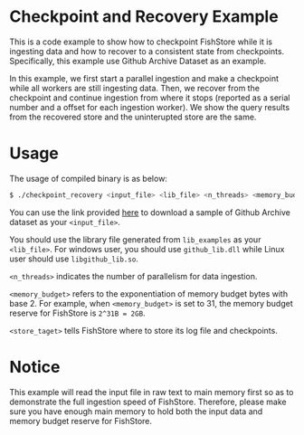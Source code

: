 # Checkpoint and Recovery Example

This is a code example to show how to checkpoint FishStore while it is ingesting data and how to recover to a consistent state from checkpoints. Specifically, this example use Github Archive Dataset as an example.

In this example, we first start a parallel ingestion and make a checkpoint while all workers are still ingesting data. Then, we recover from the checkpoint and continue ingestion from where it stops (reported as a serial number and a offset for each ingestion worker). We show the query results from the recovered store and the uninterupted store are the same.

# Usage
The usage of compiled binary is as below:

```bash
$ ./checkpoint_recovery <input_file> <lib_file> <n_threads> <memory_budget> <store_target>
```

You can use the link provided [here](../README.md) to download a sample of Github Archive dataset as your `<input_file>`.

You should use the library file generated from `lib_examples` as your `<lib_file>`. For windows user, you should use `github_lib.dll` while Linux user should use `libgithub_lib.so`.

`<n_threads>` indicates the number of parallelism for data ingestion.

`<memory_budget>` refers to the exponentiation of memory budget bytes with base 2. For example, when `<memory_budget>` is set to 31, the memory budget reserve for FishStore is `2^31B = 2GB`.

`<store_taget>` tells FishStore where to store its log file and checkpoints.

# Notice
This example will read the input file in raw text to main memory first so as to demonstrate the full ingestion speed of FishStore. Therefore, please make sure you have enough main memory to hold both the input data and memory budget reserve for FishStore.
